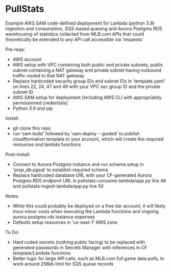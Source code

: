 # PullStats
Example AWS SAM code-defined deployment for Lambda (python 3.9) ingestion and consumption, SQS-based queuing and Aurora Postgres RDS warehousing of statistics collected from MLB.com APIs that could theoretically be extended to any API call accessible via 'requests'

Pre-reqs:
- AWS account
- AWS setup with VPC containing both public and private subnets, public subnet containing a NAT gateway and private subnet having outbound traffic routed to that NAT gateway
- Replace hardcoded security group IDs and subnet IDs in 'template.yaml' on lines 22, 24, 47 and 49 with your VPC sec group ID and the private subnet ID
- AWS SAM setup for deployment (including AWS CLI with appropriately permissioned credentials)
- Python 3.9 and pip

Install:
- git clone this repo
- run 'sam build' followed by 'sam deploy --guided' to publish cloudformation template to your account, which will create the required resources and lambda functions

Post-install:
- Connect to Aurora Postgres instance and run schema setup in 'prep_db.pgsql' to establish required schema
- Replace hardcoded database URL with your CF-generated Aurora Postgres RDS endpoint URL in pullstats-consume-lambda/app.py line 46 and pullstats-ingest-lambda/app.py line 50

Notes:
- While this could probably be deployed on a free tier account, it will likely incur minor costs when executing the Lambda functions and ongoing aurora postgres rds instance expenses
- Defaults setup resources in 'us-east-1' AWS zone

To Do:
- Hard coded secrets (nothing public facing) to be replaced with generated passwords in Secrets Manager with references in CF template/Lambda functions
- Better logic for large API calls, such as MLB.com full game data pulls, to work around 256kb limit for SQS queue records